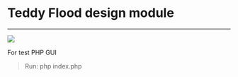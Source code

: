 # Teddy Flood design module #


----------

<a href="https://travis-ci.org/planproject/TeddyFlood"><img src="https://travis-ci.org/planproject/TeddyFlood.svg?branch=master"></a>

For test PHP GUI

> Run: php index.php